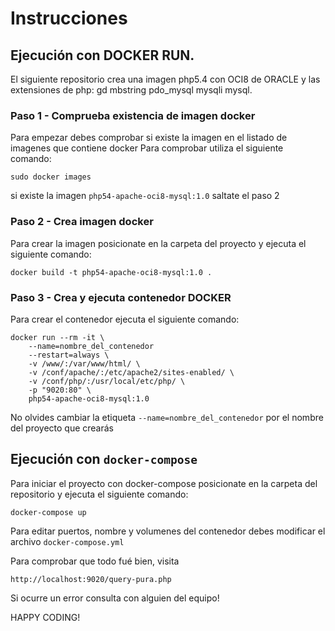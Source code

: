 # Instrucciones

## Ejecución con DOCKER RUN.

El siguiente repositorio crea una imagen php5.4 con OCI8 de ORACLE y las extensiones de php: gd mbstring pdo_mysql mysqli mysql.


### Paso 1 - Comprueba existencia de imagen docker
Para empezar debes comprobar si existe la imagen en el listado de imagenes que contiene docker
Para comprobar utiliza el siguiente comando:
```
sudo docker images
```

si existe la imagen `php54-apache-oci8-mysql:1.0` saltate el paso 2

### Paso 2 - Crea imagen docker

Para crear la imagen posicionate en la carpeta del proyecto y ejecuta el siguiente comando:

```
docker build -t php54-apache-oci8-mysql:1.0 .
```

### Paso 3 - Crea y ejecuta contenedor DOCKER

Para crear el contenedor ejecuta el siguiente comando:

```
docker run --rm -it \
	--name=nombre_del_contenedor
	--restart=always \
	-v /www/:/var/www/html/ \
    -v /conf/apache/:/etc/apache2/sites-enabled/ \
    -v /conf/php/:/usr/local/etc/php/ \
    -p "9020:80" \
    php54-apache-oci8-mysql:1.0
```

No olvides cambiar la etiqueta `--name=nombre_del_contenedor` por el nombre del proyecto que crearás


## Ejecución con `docker-compose` 

Para iniciar el proyecto con docker-compose posicionate en la carpeta del repositorio y ejecuta el siguiente comando:


```
docker-compose up 
```

Para editar puertos, nombre y volumenes del contenedor debes modificar el archivo `docker-compose.yml`


Para comprobar que todo fué bien, visita

```http://localhost:9020/query-pura.php```

Si ocurre un error consulta con alguien del equipo!


HAPPY CODING!

